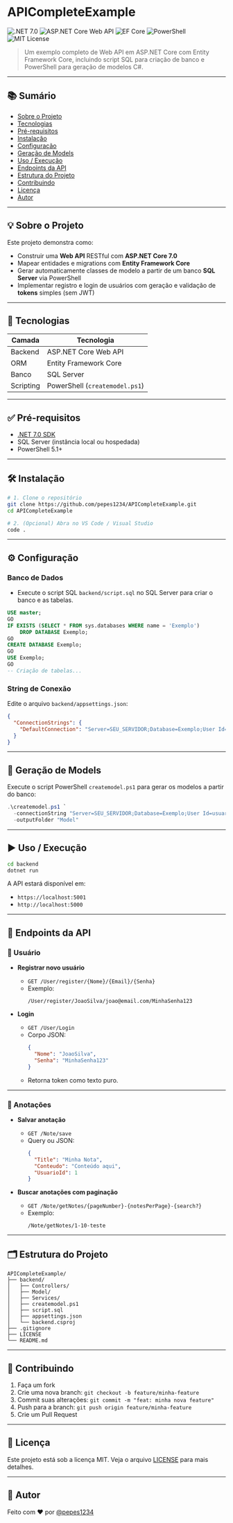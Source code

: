 # APICompleteExample

![.NET 7.0](https://img.shields.io/badge/.NET-7.0-blue) ![ASP.NET Core Web API](https://img.shields.io/badge/ASP.NET%20Core-Web%20API-green) ![EF Core](https://img.shields.io/badge/Entity%20Framework-Core-yellow) ![PowerShell](https://img.shields.io/badge/PowerShell-Script-blue) ![MIT License](https://img.shields.io/badge/License-MIT-lightgrey)

> Um exemplo completo de Web API em ASP.NET Core com Entity Framework Core, incluindo script SQL para criação de banco e PowerShell para geração de modelos C#.

---

## 📚 Sumário

- [Sobre o Projeto](#sobre-o-projeto)
- [Tecnologias](#tecnologias)
- [Pré-requisitos](#pré-requisitos)
- [Instalação](#instalação)
- [Configuração](#configuração)
- [Geração de Models](#geração-de-models)
- [Uso / Execução](#uso--execução)
- [Endpoints da API](#endpoints-da-api)
- [Estrutura do Projeto](#estrutura-do-projeto)
- [Contribuindo](#contribuindo)
- [Licença](#licença)
- [Autor](#autor)

---

## 💡 Sobre o Projeto

Este projeto demonstra como:

- Construir uma **Web API** RESTful com **ASP.NET Core 7.0**
- Mapear entidades e migrations com **Entity Framework Core**
- Gerar automaticamente classes de modelo a partir de um banco **SQL Server** via PowerShell
- Implementar registro e login de usuários com geração e validação de **tokens** simples (sem JWT)

---

## 🚀 Tecnologias

| Camada    | Tecnologia                    |
|-----------|-------------------------------|
| Backend   | ASP.NET Core Web API          |
| ORM       | Entity Framework Core         |
| Banco     | SQL Server                    |
| Scripting | PowerShell (`createmodel.ps1`)|

---

## ✅ Pré-requisitos

- [.NET 7.0 SDK](https://dotnet.microsoft.com/download)
- SQL Server (instância local ou hospedada)
- PowerShell 5.1+

---

## 🛠️ Instalação

```bash
# 1. Clone o repositório
git clone https://github.com/pepes1234/APICompleteExample.git
cd APICompleteExample

# 2. (Opcional) Abra no VS Code / Visual Studio
code .
```

---

## ⚙️ Configuração

### Banco de Dados

- Execute o script SQL `backend/script.sql` no SQL Server para criar o banco e as tabelas.

```sql
USE master;
GO
IF EXISTS (SELECT * FROM sys.databases WHERE name = 'Exemplo')
    DROP DATABASE Exemplo;
GO
CREATE DATABASE Exemplo;
GO
USE Exemplo;
GO
-- Criação de tabelas...
```

### String de Conexão

Edite o arquivo `backend/appsettings.json`:

```json
{
  "ConnectionStrings": {
    "DefaultConnection": "Server=SEU_SERVIDOR;Database=Exemplo;User Id=usuario;Password=senha;"
  }
}
```

---

## 🧱 Geração de Models

Execute o script PowerShell `createmodel.ps1` para gerar os modelos a partir do banco:

```powershell
.\createmodel.ps1 `
  -connectionString "Server=SEU_SERVIDOR;Database=Exemplo;User Id=usuario;Password=senha;" `
  -outputFolder "Model"
```

---

## ▶️ Uso / Execução

```bash
cd backend
dotnet run
```

A API estará disponível em:

- `https://localhost:5001`
- `http://localhost:5000`

---

## 📡 Endpoints da API

### 🔐 Usuário

- **Registrar novo usuário**
  - `GET /User/register/{Nome}/{Email}/{Senha}`
  - Exemplo:
    ```
    /User/register/JoaoSilva/joao@email.com/MinhaSenha123
    ```

- **Login**
  - `GET /User/Login`
  - Corpo JSON:
    ```json
    {
      "Nome": "JoaoSilva",
      "Senha": "MinhaSenha123"
    }
    ```
  - Retorna token como texto puro.

---

### 📝 Anotações

- **Salvar anotação**
  - `GET /Note/save`
  - Query ou JSON:
    ```json
    {
      "Title": "Minha Nota",
      "Conteudo": "Conteúdo aqui",
      "UsuarioId": 1
    }
    ```

- **Buscar anotações com paginação**
  - `GET /Note/getNotes/{pageNumber}-{notesPerPage}-{search?}`
  - Exemplo:
    ```
    /Note/getNotes/1-10-teste
    ```

---

## 🗂️ Estrutura do Projeto

```
APICompleteExample/
├── backend/
│   ├── Controllers/
│   ├── Model/
│   ├── Services/
│   ├── createmodel.ps1
│   ├── script.sql
│   ├── appsettings.json
│   └── backend.csproj
├── .gitignore
├── LICENSE
└── README.md
```

---

## 🤝 Contribuindo

1. Faça um fork
2. Crie uma nova branch: `git checkout -b feature/minha-feature`
3. Commit suas alterações: `git commit -m "feat: minha nova feature"`
4. Push para a branch: `git push origin feature/minha-feature`
5. Crie um Pull Request

---

## 📄 Licença

Este projeto está sob a licença MIT. Veja o arquivo [LICENSE](LICENSE) para mais detalhes.

---

## 👤 Autor

Feito com ❤️ por [@pepes1234](https://github.com/pepes1234)


